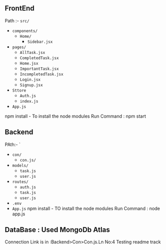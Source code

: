 ## FrontEnd
Path :- `src/`
  - `components/`
    - `Home/`
      - `Sidebar.jsx`
  - `pages/`
      - `AllTask.jsx`
      - `CompletedTask.jsx`
      - `Home.jsx`
      - `ImportantTask.jsx`
      - `IncompletedTask.jsx`
      - `Login.jsx`
      - `Signup.jsx`
  - `Sttore`
    - `Auth.js`
    - `index.js`
  - `App.js`
    
npm install - To install the node modules
Run Command : npm start

## Backend
PAth:- `
  - `con/`
    - `con.js/`
  - `models/`
    - `task.js`
    - `user.js`   
  - `routes/`
    - `auth.js`
    - `task.js`
    - `user.js`   
  - `.env`
  - `App.js`
npm install - TO install the node modules
Run Command : node app.js

## DataBase : Used MongoDb Atlas
Connection Link is in :Backend>Con>Con.js.Ln No:4
Testing readme track
